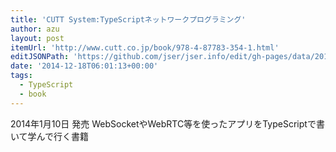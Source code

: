 ```yaml
---
title: 'CUTT System:TypeScriptネットワークプログラミング'
author: azu
layout: post
itemUrl: 'http://www.cutt.co.jp/book/978-4-87783-354-1.html'
editJSONPath: 'https://github.com/jser/jser.info/edit/gh-pages/data/2014/12/index.json'
date: '2014-12-18T06:01:13+00:00'
tags:
  - TypeScript
  - book
---
```

2014年1月10日 発売
WebSocketやWebRTC等を使ったアプリをTypeScriptで書いて学んで行く書籍
